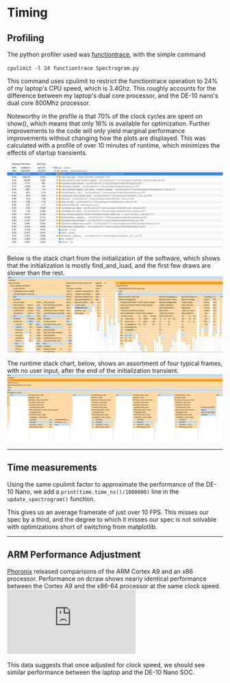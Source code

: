 # Timing
## Profiling
The python profiler used was [functiontrace](https://functiontrace.com/), with the simple command 

`cpulimit -l 24 functiontrace Spectrogram.py`

This command uses cpulimit to restrict the functiontrace operation to 24% of my laptop's CPU speed, which is 3.4Ghz. This roughly accounts for the difference between my laptop's dual core processor, and the DE-10 nano's dual core 800Mhz processor.

Noteworthy in the profile is that 70% of the clock cycles are spent on show(), which means that only 16% is available for optimization. Further improvements to the code will only yield marginal performance improvements without changing how the plots are displayed. This was calculated with a profile of over 10 minutes of runtime, which minimizes the effects of startup transients.

![Call Tree](call-tree.png)

Below is the stack chart from the initialization of the software, which shows that the initialization is mostly find_and_load, and the first few draws are slower than the rest.
![Startup Stack Chart](init-stack-chart.png)

The runtime stack chart, below, shows an assortment of four typical frames, with no user input, after the end of the initialization transient. 
![Runtime Stack Chart](runtime-stack-chart.png)

---
## Time measurements
Using the same cpulimit factor to approximate the performance of the DE-10 Nano, we add a `print(time.time_ns()/1000000)` line in the `update_spectrogram()` function.

This gives us an average framerate of just over 10 FPS. This misses our spec by a third, and the degree to which it misses our spec is not solvable with optimizations short of switching from matplotlib.

---
## ARM Performance Adjustment
[Phoronix](https://www.phoronix.com/review/gentoo_arm_x32/2) released comparisons of the ARM Cortex A9 and an x86 processor. Performance on dcraw shows nearly identical performance between the Cortex A9 and the x86-64 processor at the same clock speed.![Dcraw](https://openbenchmarking.org/embed.php?i=1208261-BY-MERGE844207&sha=2a20ad1&p=2)

This data suggests that once adjusted for clock speed, we should see similar performance between the laptop and the DE-10 Nano SOC.


